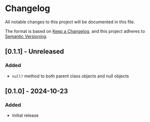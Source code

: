 # Changelog

All notable changes to this project will be documented in this file.

The format is based on [Keep a Changelog](https://keepachangelog.com/en/1.0.0/),
and this project adheres to [Semantic Versioning](https://semver.org/spec/v2.0.0.html).

## [0.1.1] - Unreleased

### Added

- `null?` method to both parent class objects and null objects

## [0.1.0] - 2024-10-23

### Added

- Initial release
